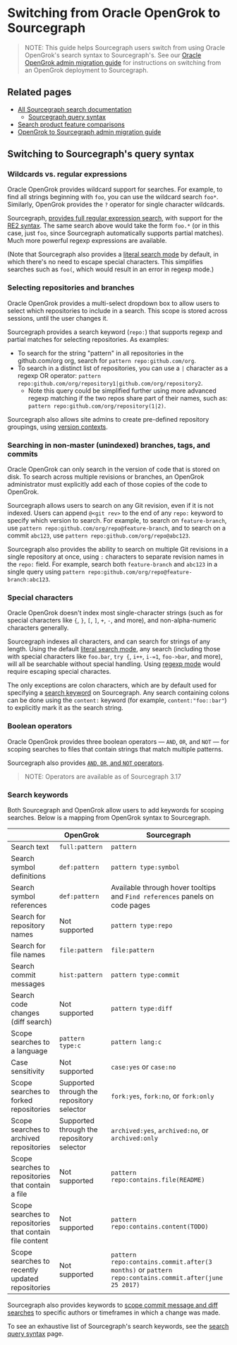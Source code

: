 # Switching from Oracle OpenGrok to Sourcegraph

> NOTE: This guide helps Sourcegraph users switch from using Oracle OpenGrok's search syntax to Sourcegraph's. See our [Oracle OpenGrok admin migration guide](../../../admin/migration/opengrok.md) for instructions on switching from an OpenGrok deployment to Sourcegraph.

## Related pages

- [All Sourcegraph search documentation](../index.md)
  - [Sourcegraph query syntax](../reference/queries.md)
- [Search product feature comparisons](https://sourcegraph.com/workflow)
- [OpenGrok to Sourcegraph admin migration guide](../../../admin/migration/opengrok.md)

## Switching to Sourcegraph's query syntax

### Wildcards vs. regular expressions

Oracle OpenGrok provides wildcard support for searches. For example, to find all strings beginning with `foo`, you can use the wildcard search `foo*`. Similarly, OpenGrok provides the `?` operator for single character wildcards.

Sourcegraph, [provides full regular expression search](../reference/queries.md#regexp-search), with support for the [RE2 syntax](https://golang.org/s/re2syntax). The same search above would take the form `foo.*` (or in this case, just `foo`, since Sourcegraph automatically supports partial matches). Much more powerful regexp expressions are available.

(Note that Sourcegraph also provides a [literal search mode](../reference/queries.md#Literal-search-default) by default, in which there's no need to escape special characters. This simplifies searches such as `foo(`, which would result in an error in regexp mode.)

### Selecting repositories and branches

Oracle OpenGrok provides a multi-select dropdown box to allow users to select which repositories to include in a search. This scope is stored across sessions, until the user changes it.

Sourcegraph provides a search keyword (`repo:`) that supports regexp and partial matches for selecting repositories. As examples:

- To search for the string "pattern" in all repositories in the github.com/org org, search for `pattern repo:github.com/org`.
- To search in a distinct list of repositories, you can use a `|` character as a regexp OR operator: `pattern repo:github.com/org/repository1|github.com/org/repository2`.
  - Note this query could be simplified further using more advanced regexp matching if the two repos share part of their names, such as: `pattern repo:github.com/org/repository(1|2)`.

Sourcegraph also allows site admins to create pre-defined repository groupings, using [version contexts](../explanations/features.md#version-contexts-experimental).

### Searching in non-master (unindexed) branches, tags, and commits

Oracle OpenGrok can only search in the version of code that is stored on disk. To search across multiple revisions or branches, an OpenGrok administrator must explicitly add each of those copies of the code to OpenGrok.

Sourcegraph allows users to search on any Git revision, even if it is not indexed. Users can append `@<git rev>` to the end of any `repo:` keyword to specify which version to search. For example, to search on `feature-branch`, use `pattern repo:github.com/org/repo@feature-branch`, and to search on a commit `abc123`, use `pattern repo:github.com/org/repo@abc123`.

Sourcegraph also provides the ability to search on multiple Git revisions in a single repository at once, using `:` characters to separate revision names in the `repo:` field. For example, search both `feature-branch` and `abc123` in a single query using `pattern repo:github.com/org/repo@feature-branch:abc123`.

### Special characters

Oracle OpenGrok doesn't index most single-character strings (such as for special characters like `{`, `}`, `[`, `]`, `+`, `-`, and more), and non-alpha-numeric characters generally.

Sourcegraph indexes all characters, and can search for strings of any length. Using the default [literal search mode](../reference/queries.md#Literal-search-default), any search (including those with special characters like `foo.bar`, `try {`, `i++`, `i-=1`, `foo->bar`, and more), will all be searchable without special handling. Using [regexp mode](../reference/queries.md#regexp-search) would require escaping special charactes.

The only exceptions are colon characters, which are by default used for specifying a [search keyword](#search-keywords) on Sourcegraph. Any search containing colons can be done using the `content:` keyword (for example, `content:"foo::bar"`) to explicitly mark it as the search string.

### Boolean operators

Oracle OpenGrok provides three boolean operators — `AND`, `OR`, and `NOT` — for scoping searches to files that contain strings that match multiple patterns.

Sourcegraph also provides [`AND`, `OR`, and `NOT` operators](../reference/queries.md#boolean-operators).

> NOTE: Operators are available as of Sourcegraph 3.17

### Search keywords

Both Sourcegraph and OpenGrok allow users to add keywords for scoping searches. Below is a mapping from OpenGrok syntax to Sourcegraph.

|                                                          | OpenGrok                                  | Sourcegraph                                                                                          |
|----------------------------------------------------------|-------------------------------------------|------------------------------------------------------------------------------------------------------|
| Search text                                              | `full:pattern`                            | `pattern`                                                                                            |
| Search symbol definitions                                | `def:pattern`                             | `pattern type:symbol`                                                                                |
| Search symbol references                                 | `def:pattern`                             | Available through hover tooltips and `Find references` panels on code pages                          |
| Search for repository names                              | Not supported                             | `pattern type:repo`                                                                                  |
| Search for file names                                    | `file:pattern`                            | `file:pattern`                                                                                       |
| Search commit messages                                   | `hist:pattern`                            | `pattern type:commit`                                                                                |
| Search code changes (diff search)                        | Not supported                             | `pattern type:diff`                                                                                  |
| Scope searches to a language                             | `pattern type:c`                          | `pattern lang:c`                                                                                     |
| Case sensitivity                                         | Not supported                             | `case:yes` or `case:no`                                                                              |
| Scope searches to forked repositories                    | Supported through the repository selector | `fork:yes`, `fork:no`, or `fork:only`                                                                |
| Scope searches to archived repositories                  | Supported through the repository selector | `archived:yes`, `archived:no`, or `archived:only`                                                    |
| Scope searches to repositories that contain a file       | Not supported                             | `pattern repo:contains.file(README)`                                                                 |
| Scope searches to repositories that contain file content | Not supported                             | `pattern repo:contains.content(TODO)`                                                                |
| Scope searches to recently updated repositories          | Not supported                             | `pattern repo:contains.commit.after(3 months)` or `pattern repo:contains.commit.after(june 25 2017)` |

Sourcegraph also provides keywords to [scope commit message and diff searches](../reference/queries.md#keywords-diff-and-commit-searches-only) to specific authors or timeframes in which a change was made.

To see an exhaustive list of Sourcegraph's search keywords, see the [search query syntax](../reference/queries.md#keywords-all-searches) page.
